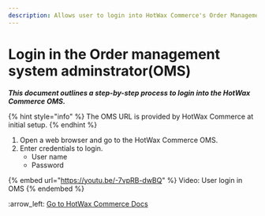 ```yaml
---
description: Allows user to login into HotWax Commerce's Order Management System.
---
```


# Login in the Order management system adminstrator(OMS)

_**This document outlines a step-by-step process to login into the HotWax Commerce OMS.**_&#x20;

{% hint style="info" %}
The OMS URL is provided by HotWax Commerce at initial setup.
{% endhint %}

1. Open a web browser and go to the HotWax Commerce OMS.&#x20;
2. Enter credentials to login.&#x20;
   * User name&#x20;
   * Password



{% embed url="https://youtu.be/-7vpRB-dwBQ" %}
Video: User login in OMS
{% endembed %}



&#x20;:arrow\_left: [Go to HotWax Commerce Docs](http://127.0.0.1:5000/o/l53nGvPQLhOHrKCP9HTG/s/TefRnbhmBjhScpq172vl/)
